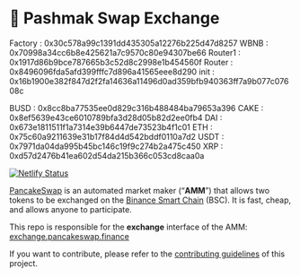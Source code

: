 # 🥞 Pashmak Swap Exchange
Factory  : 0x30c578a99c1391dd435305a12276b225d47d8257
WBNB     : 0x70998a34cc6b8e425621a7c9570c80e94307be66
Router1  : 0x1917d86b9bce787665b3c52d8c2998e1b454560f
Router   : 0x8496096fda5afd399fffc7d896a41565eee8d290
init     : 0x16b1900e382f847d2f2fa14636a11496d0ad359bfb940363ff7a9b077c07608c


BUSD     : 0x8cc8ba77535ee0d829c316b488484ba79653a396
CAKE     : 0x8ef5639e43ce6010789bfa3d28d05b82d2ee0fb4
DAI      : 0x673e1811511f1a7314e39b6447de73523b4f1c01
ETH      : 0x75c60a9211639e31b17f84d4d542bddf0110a7d2
USDT     : 0x7971da04da995b45bc146c19f9c274b2a475c450
XRP      : 0xd57d2476b41ea602d54da215b366c053cd8caa0a

[![Netlify Status](https://api.netlify.com/api/v1/badges/c6ef7e73-4a84-410d-83b0-b89326787dff/deploy-status)](https://app.netlify.com/sites/swap-master/deploys)

[PancakeSwap](https://pancakeswap.finance/) is an automated market maker (“**AMM**”) that allows two tokens to be exchanged on the [Binance Smart Chain](https://www.binance.org/en/smartChain) (BSC). It is fast, cheap, and allows anyone to participate.

This repo is responsible for the **exchange** interface of the AMM: [exchange.pancakeswap.finance](https://exchange.pancakeswap.finance/)

If you want to contribute, please refer to the [contributing guidelines](./CONTRIBUTING.md) of this project.
